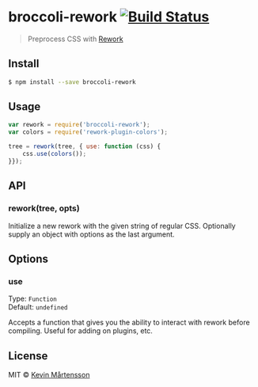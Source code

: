 # broccoli-rework [![Build Status](https://travis-ci.org/kevva/broccoli-rework.svg?branch=master)](https://travis-ci.org/kevva/broccoli-rework)

> Preprocess CSS with [Rework](https://github.com/reworkcss/rework)

## Install

```bash
$ npm install --save broccoli-rework
```

## Usage

```js
var rework = require('broccoli-rework');
var colors = require('rework-plugin-colors');

tree = rework(tree, { use: function (css) {
    css.use(colors());
}});
```

## API

### rework(tree, opts)

Initialize a new rework with the given string of regular CSS. Optionally supply
an object with options as the last argument.

## Options

### use

Type: `Function`  
Default: `undefined`

Accepts a function that gives you the ability to interact with rework before
compiling. Useful for adding on plugins, etc.

## License

MIT © [Kevin Mårtensson](https://github.com/kevva)

